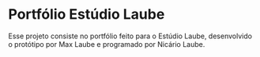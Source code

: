 # Portfólio Estúdio Laube

Esse projeto consiste no portfólio feito para o Estúdio Laube, desenvolvido o protótipo por Max Laube e programado por Nicário Laube.
